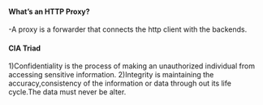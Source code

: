 #### What’s an HTTP Proxy?
-A proxy is a forwarder that connects the http client with the backends.
#### CIA Triad
1)Confidentiality is the process of making  an unauthorized individual from accessing sensitive information.
2)Integrity is maintaining the accuracy,consistency of the information or data through out its life cycle.The data must never be alter.
